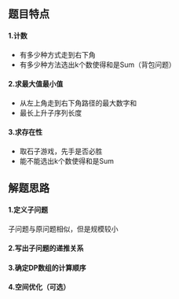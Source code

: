 ## 题目特点

#### 1.计数

- 有多少种方式走到右下角
- 有多少种方法选出k个数使得和是Sum（背包问题）

#### 2.求最大值最小值

- 从左上角走到右下角路径的最大数字和
- 最长上升子序列长度

#### 3.求存在性

- 取石子游戏，先手是否必胜
- 能不能选出k个数使得和是Sum



## 解题思路

#### 1.定义子问题

子问题与原问题相似，但是规模较小

#### 2.写出子问题的递推关系

####  3.确定DP数组的计算顺序

#### 4.空间优化（可选）


